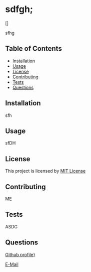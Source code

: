 
  
# sdfgh;

[]


sfhg

## Table of Contents 
  - [Installation](#installation)
  - [Usage](#usage)
  - [License](#license)
  - [Contributing](#contributing)
  - [Tests](#tests)
  - [Questions](#questions)

## Installation 
sfh

## Usage
sfDH

## License
This project is licensed by [MIT License](mitlicense.txt) 

## Contributing
ME

## Tests
ASDG
 
## Questions

[Github profile}](https://github.com/cboswel1)

[E-Mail](mailto:cat@cat.com)
    